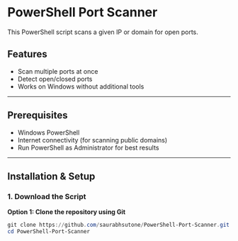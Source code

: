 # PowerShell Port Scanner  

This PowerShell script scans a given IP or domain for open ports.  

## Features  
- Scan multiple ports at once  
- Detect open/closed ports  
- Works on Windows without additional tools  

---

## Prerequisites  
- Windows PowerShell  
- Internet connectivity (for scanning public domains)  
- Run PowerShell as Administrator for best results  

---

## Installation & Setup  

### 1. Download the Script  
**Option 1: Clone the repository using Git**  
```powershell
git clone https://github.com/saurabhsutone/PowerShell-Port-Scanner.git
cd PowerShell-Port-Scanner
